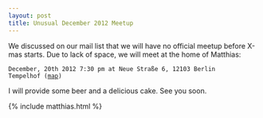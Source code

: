 ```yaml
---
layout: post
title: Unusual December 2012 Meetup
---
```


We discussed on our mail list that we will have no official meetup before X-mas starts. Due to lack of space, we will meet at the home of Matthias:

<code>December, 20th 2012 7:30 pm at Neue Straße 6, 12103 Berlin Tempelhof (<a
href="http://bit.ly/To0yMf">map</a>)</code>

I will provide some beer and a delicious cake. See you soon.

{% include matthias.html %}

